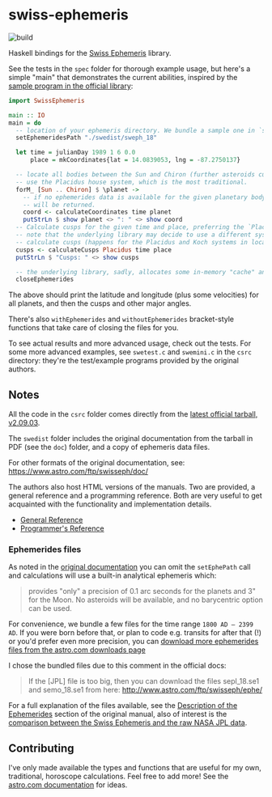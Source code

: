 # swiss-ephemeris

![build](https://github.com/lfborjas/swiss-ephemeris/workflows/Haskell%20CI/badge.svg)


Haskell bindings for the [Swiss Ephemeris](https://www.astro.com/swisseph/swephinfo_e.htm) library.

See the tests in the `spec` folder for thorough example usage, but here's a simple "main" that demonstrates the current abilities, inspired by the [sample program in the official library](https://www.astro.com/swisseph/swephprg.htm#_Toc46406771):

```haskell
import SwissEphemeris

main :: IO
main = do 
  -- location of your ephemeris directory. We bundle a sample one in `swedist`.
  setEphemeridesPath "./swedist/sweph_18"

  let time = julianDay 1989 1 6 0.0
      place = mkCoordinates{lat = 14.0839053, lng = -87.2750137}

  -- locate all bodies between the Sun and Chiron (further asteroids currently not supported, but they're an enum entry away)
  -- use the Placidus house system, which is the most traditional.
  forM_ [Sun .. Chiron] $ \planet ->
    -- if no ephemerides data is available for the given planetary body, a `Left` value
    -- will be returned.
    coord <- calculateCoordinates time planet
    putStrLn $ show planet <> ": " <> show coord
  -- Calculate cusps for the given time and place, preferring the `Placidus` system.
  -- note that the underlying library may decide to use a different system if it can't
  -- calculate cusps (happens for the Placidus and Koch systems in locations near the poles.)
  cusps <- calculateCusps Placidus time place
  putStrLn $ "Cusps: " <> show cusps

  -- the underlying library, sadly, allocates some in-memory "cache" and file descriptors, you can free it with:
  closeEphemerides
```
The above should print the latitude and longitude (plus some velocities) for all planets, and then the cusps and other major angles.

There's also `withEphemerides` and `withoutEphemerides` bracket-style functions that take care of closing the files for you.

To see actual results and more advanced usage, check out the tests. For some more advanced examples, see `swetest.c` and `swemini.c` in the `csrc` directory: they're the test/example programs provided by the original authors.


## Notes

All the code in the `csrc` folder comes directly from the [latest official tarball, v2.09.03](https://www.astro.com/ftp/swisseph/). 

The `swedist` folder includes the original documentation from the tarball in PDF (see the `doc`) folder, and a copy of ephemeris data files.

For other formats of the original documentation, see: https://www.astro.com/ftp/swisseph/doc/

The authors also host HTML versions of the manuals. Two are provided, a general reference and a programming reference. Both are very useful to get
acquainted with the functionality and implementation details.

* [General Reference](https://www.astro.com/swisseph/swisseph.htm)
* [Programmer's Reference](https://www.astro.com/swisseph/swephprg.htm)

### Ephemerides files

As noted in the [original documentation](https://www.astro.com/swisseph/swisseph.htm) you can omit the `setEphePath` call and calculations will use a built-in analytical
ephemeris which:

> provides "only" a precision of 0.1 arc seconds for the planets and 3" for the Moon. No asteroids will be available, and no barycentric option can be used.

For convenience, we bundle a few files for the time range `1800 AD – 2399 AD`. If you were born before that, or plan to code e.g. transits for after that (!) or 
you'd prefer even more precision, you can [download more ephemerides files from the astro.com downloads page](https://www.astro.com/ftp/swisseph/ephe/)

I chose the bundled files due to this comment in the official docs:

> If the [JPL] file is too big, then you can download the files sepl_18.se1 and semo_18.se1 from here: http://www.astro.com/ftp/swisseph/ephe/

For a full explanation of the files available, see the [Description of the Ephemerides](https://www.astro.com/swisseph/swisseph.htm#_Toc46391649) section of the original manual, also of
interest is the [comparison between the Swiss Ephemeris and the raw NASA JPL
data](https://www.astro.com/swisseph/swisseph.htm#_Toc46391741).

## Contributing

I've only made available the types and functions that are useful for my own, traditional, horoscope calculations.
Feel free to add more! See the [astro.com documentation](https://www.astro.com/swisseph/swisseph.htm) for ideas.

